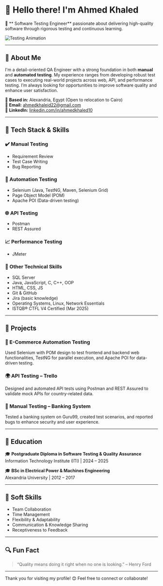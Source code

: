 # 👋 Hello there! I'm Ahmed Khaled

🎯 ** Software Testing Engineer** passionate about delivering high-quality software through rigorous testing and continuous learning.

![Testing Animation](https://media.giphy.com/media/qgQUggAC3Pfv687qPC/giphy.gif)


---

## 💼 About Me
I'm a detail-oriented QA Engineer with a strong foundation in both **manual** and **automated testing**. My experience ranges from developing robust test cases to executing real-world projects across web, API, and performance testing. I’m always looking for opportunities to improve software quality and enhance user satisfaction.

📍 **Based in:** Alexandria, Egypt (Open to relocation to Cairo)  
📧 **Email:** ahmedkhaleid22@gmail.com  
🔗 **LinkedIn:** [linkedin.com/in/ahmedkhaled10](https://www.linkedin.com/in/ahmedkhaled10)  

---

## 🧪 Tech Stack & Skills

### ✔️ Manual Testing
- Requirement Review
- Test Case Writing
- Bug Reporting

### 🤖 Automation Testing
- Selenium (Java, TestNG, Maven, Selenium Grid)
- Page Object Model (POM)
- Apache POI (Data-driven testing)

### 🌐 API Testing
- Postman
- REST Assured

### 📈 Performance Testing
- JMeter

### 🧠 Other Technical Skills
- SQL Server
- Java, JavaScript, C, C++, OOP
- HTML, CSS, JS
- Git & GitHub
- Jira (basic knowledge)
- Operating Systems, Linux, Network Essentials
- ISTQB® CTFL V4 Certified (Mar 2025)

---

## 🚀 Projects

### 🛒 E-Commerce Automation Testing 
Used Selenium with POM design to test frontend and backend web functionalities, TestNG for parallel execution, and Apache POI for data-driven testing.

### 🌍 API Testing – Trello 
Designed and automated API tests using Postman and REST Assured to validate mock APIs for country-related data.

### 🏦 Manual Testing – Banking System 
Tested a banking system on Guru99, created test scenarios, and reported bugs to enhance security and user experience.

---

## 📜 Education
🎓 **Postgraduate Diploma in Software Testing & Quality Assurance**  
Information Technology Institute (ITI) |  2024 – 2025

🎓 **BSc in Electrical Power & Machines Engineering**  
Alexandria University | 2012 – 2017

---

## 🧠 Soft Skills
- Team Collaboration
- Time Management
- Flexibility & Adaptability
- Communication & Knowledge Sharing
- Receptiveness to Feedback

---

## 🔍 Fun Fact
> “Quality means doing it right when no one is looking.” – Henry Ford

---

Thank you for visiting my profile! 😊 Feel free to connect or collaborate!

